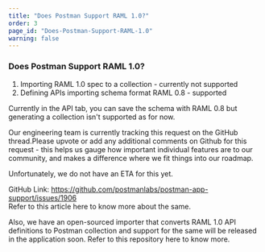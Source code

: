 ```yaml
---
title: "Does Postman Support RAML 1.0?"
order: 3
page_id: "Does-Postman-Support-RAML-1.0"
warning: false
---
```

### Does Postman Support RAML 1.0?

1) Importing RAML 1.0 spec to a collection - currently not supported   
2) Defining APIs importing schema format RAML 0.8 - supported  
  
Currently in the API tab, you can save the schema with RAML 0.8 but generating a collection isn't supported as for now.  
  
Our engineering team is currently tracking this request on the GitHub thread.Please upvote or add any additional comments on Github for this request - this helps us gauge how important individual features are to our community, and makes a difference where we fit things into our roadmap.

Unfortunately, we do not have an ETA for this yet.  

GitHub Link: https://github.com/postmanlabs/postman-app-support/issues/1906  
Refer to this article here to know more about the same.

Also, we have an open-sourced importer that converts RAML 1.0 API definitions to Postman collection and support for the same will be released in the application soon. Refer to this repository here to know more.
